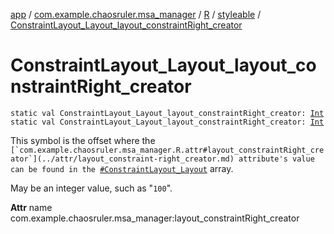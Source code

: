 [app](../../../index.md) / [com.example.chaosruler.msa_manager](../../index.md) / [R](../index.md) / [styleable](index.md) / [ConstraintLayout_Layout_layout_constraintRight_creator](.)

# ConstraintLayout_Layout_layout_constraintRight_creator

`static val ConstraintLayout_Layout_layout_constraintRight_creator: `[`Int`](https://kotlinlang.org/api/latest/jvm/stdlib/kotlin/-int/index.html)
`static val ConstraintLayout_Layout_layout_constraintRight_creator: `[`Int`](https://kotlinlang.org/api/latest/jvm/stdlib/kotlin/-int/index.html)

This symbol is the offset where the ``[`com.example.chaosruler.msa_manager.R.attr#layout_constraintRight_creator`](../attr/layout_constraint-right_creator.md) attribute's value can be found in the ``[`#ConstraintLayout_Layout`](-constraint-layout_-layout.md) array.

May be an integer value, such as "`100`".

**Attr**
name com.example.chaosruler.msa_manager:layout_constraintRight_creator

